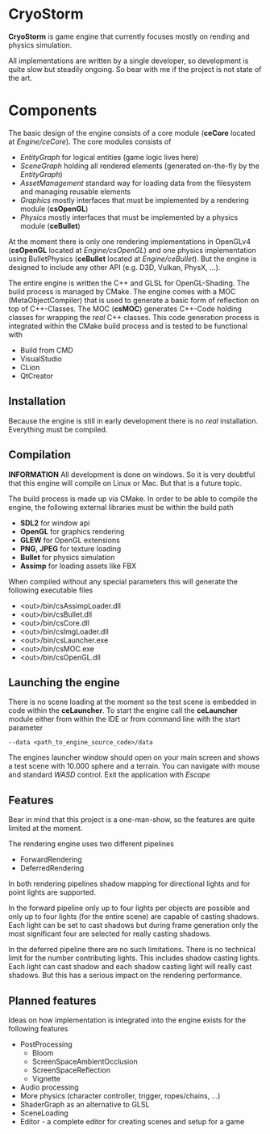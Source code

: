 # CryoStorm

**CryoStorm** is game engine that currently focuses mostly on rending and physics simulation.

All implementations are written by a single developer, so development is quite slow but steadily ongoing. So bear with 
me if the project is not state of the art. 


# Components

The basic design of the engine consists of a core module (**ceCore** located at *Engine/ceCore*). The core modules
consists of

- *EntityGraph* for logical entities (game logic lives here)
- *SceneGraph* holding all rendered elements (generated on-the-fly by the *EntityGraph*)
- *AssetManagement* standard way for loading data from the filesystem and managing reusable elements
- *Graphics* mostly interfaces that must be implemented by a rendering module (**csOpenGL**)
- *Physics* mostly interfaces that must be implemented by a physics module (**ceBullet**)

At the moment there is only one rendering implementations in OpenGLv4 (**csOpenGL** located at *Engine/csOpenGL*) and
one physics implementation using BulletPhysics (**ceBullet** located at *Engine/ceBullet*). But the engine is designed to
include any other API (e.g. D3D, Vulkan, PhysX, ...).

The entire engine is written the C++ and GLSL for OpenGL-Shading. The build process is managed by CMake.
The engine comes with a MOC (MetaObjectCompiler) that is used to generate a basic form of reflection on top of C++-Classes.
The MOC (**csMOC**) generates C++-Code holding classes for wrapping the *real* C++ classes.
This code generation process is integrated within the CMake build process and is tested to be functional with

- Build from CMD
- VisualStudio
- CLion
- QtCreator

## Installation

Because the engine is still in early development there is no *real* installation. Everything must be compiled.

## Compilation

**INFORMATION** All development is done on windows. So it is very doubtful that this engine will compile on Linux or
Mac. But that is a future topic.

The build process is made up via CMake. In order to be able to compile the engine, the following external libraries
must be within the build path

- **SDL2** for window api
- **OpenGL** for graphics rendering
- **GLEW** for OpenGL extensions
- **PNG**, **JPEG** for texture loading
- **Bullet** for physics simulation
- **Assimp** for loading assets like FBX

When compiled without any special parameters this will generate the following executable files

- \<out>/bin/csAssimpLoader.dll
- \<out>/bin/csBullet.dll
- \<out>/bin/csCore.dll
- \<out>/bin/csImgLoader.dll
- \<out>/bin/csLauncher.exe
- \<out>/bin/csMOC.exe
- \<out>/bin/csOpenGL.dll

## Launching the engine

There is no scene loading at the moment so the test scene is embedded in code within the **ceLauncher**.
To start the engine call the **ceLauncher** module either from within the IDE or from command line with the
start parameter

    --data <path_to_engine_source_code>/data

The engines launcher window should open on your main screen and shows a test scene with 10.000 sphere and a terrain.
You can navigate with mouse and standard *WASD* control. Exit the application with *Escape*

## Features

Bear in mind that this project is a one-man-show, so the features are quite limited at the moment.

The rendering engine uses two different pipelines

- ForwardRendering
- DeferredRendering

In both rendering pipelines shadow mapping for directional lights and for point lights are supported.

In the forward pipeline only up to four lights per objects are possible and only up to four lights (for the entire
scene) are capable of casting shadows. Each light can be set to cast shadows but during frame generation only the most
significant four are selected for really casting shadows.

In the deferred pipeline there are no such limitations. There is no technical limit for the number contributing lights.
This includes shadow casting lights. Each light can cast shadow and each shadow casting light will really cast shadows.
But this has a serious impact on the rendering performance.

## Planned features

Ideas on how implementation is integrated into the engine exists for the following features

- PostProcessing
  - Bloom
  - ScreenSpaceAmbientOcclusion
  - ScreenSpaceReflection
  - Vignette 
- Audio processing
- More physics (character controller, trigger, ropes/chains, ...)
- ShaderGraph as an alternative to GLSL
- SceneLoading
- Editor - a complete editor for creating scenes and setup for a game
